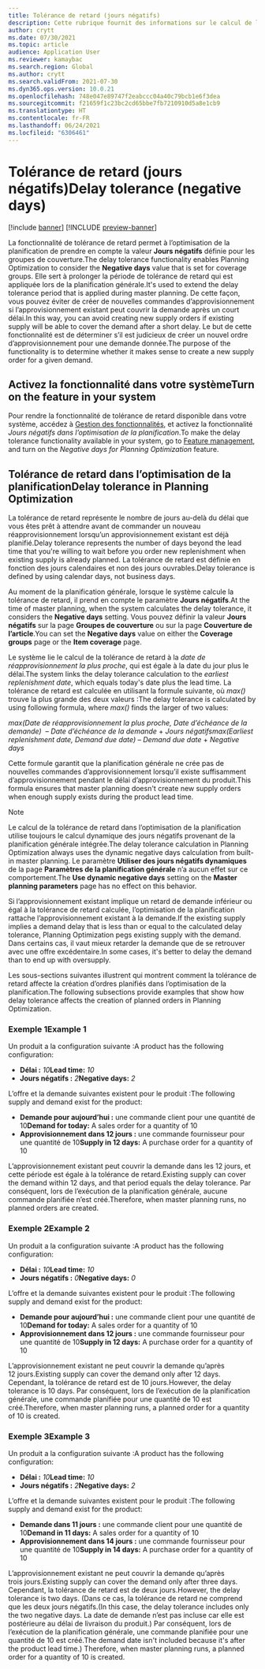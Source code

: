 ```yaml
---
title: Tolérance de retard (jours négatifs)
description: Cette rubrique fournit des informations sur le calcul de la tolérance de retard et son impact sur la création d’ordres planifiés dans l’optimisation de la planification.
author: crytt
ms.date: 07/30/2021
ms.topic: article
audience: Application User
ms.reviewer: kamaybac
ms.search.region: Global
ms.author: crytt
ms.search.validFrom: 2021-07-30
ms.dyn365.ops.version: 10.0.21
ms.openlocfilehash: 748e047e89747f2eabccc04a40c79bcb1e6f3dea
ms.sourcegitcommit: f21659f1c23bc2cd65bbe7fb7210910d5a8e1cb9
ms.translationtype: HT
ms.contentlocale: fr-FR
ms.lasthandoff: 06/24/2021
ms.locfileid: "6306461"
---
```

# <a name="delay-tolerance-negative-days"></a><span data-ttu-id="50374-103">Tolérance de retard (jours négatifs)</span><span class="sxs-lookup"><span data-stu-id="50374-103">Delay tolerance (negative days)</span></span>

[!include [banner](../../includes/banner.md)]
[!INCLUDE [preview-banner](../../includes/preview-banner.md)]

<span data-ttu-id="50374-104">La fonctionnalité de tolérance de retard permet à l’optimisation de la planification de prendre en compte la valeur **Jours négatifs** définie pour les groupes de couverture.</span><span class="sxs-lookup"><span data-stu-id="50374-104">The delay tolerance functionality enables Planning Optimization to consider the **Negative days** value that is set for coverage groups.</span></span> <span data-ttu-id="50374-105">Elle sert à prolonger la période de tolérance de retard qui est appliquée lors de la planification générale.</span><span class="sxs-lookup"><span data-stu-id="50374-105">It's used to extend the delay tolerance period that is applied during master planning.</span></span> <span data-ttu-id="50374-106">De cette façon, vous pouvez éviter de créer de nouvelles commandes d’approvisionnement si l’approvisionnement existant peut couvrir la demande après un court délai.</span><span class="sxs-lookup"><span data-stu-id="50374-106">In this way, you can avoid creating new supply orders if existing supply will be able to cover the demand after a short delay.</span></span> <span data-ttu-id="50374-107">Le but de cette fonctionnalité est de déterminer s’il est judicieux de créer un nouvel ordre d’approvisionnement pour une demande donnée.</span><span class="sxs-lookup"><span data-stu-id="50374-107">The purpose of the functionality is to determine whether it makes sense to create a new supply order for a given demand.</span></span>

## <a name="turn-on-the-feature-in-your-system"></a><span data-ttu-id="50374-108">Activez la fonctionnalité dans votre système</span><span class="sxs-lookup"><span data-stu-id="50374-108">Turn on the feature in your system</span></span>

<span data-ttu-id="50374-109">Pour rendre la fonctionnalité de tolérance de retard disponible dans votre système, accédez à [Gestion des fonctionnalités](../../../fin-ops-core/fin-ops/get-started/feature-management/feature-management-overview.md), et activez la fonctionnalité *Jours négatifs dans l’optimisation de la planification*.</span><span class="sxs-lookup"><span data-stu-id="50374-109">To make the delay tolerance functionality available in your system, go to [Feature management](../../../fin-ops-core/fin-ops/get-started/feature-management/feature-management-overview.md), and turn on the *Negative days for Planning Optimization* feature.</span></span>

## <a name="delay-tolerance-in-planning-optimization"></a><span data-ttu-id="50374-110">Tolérance de retard dans l’optimisation de la planification</span><span class="sxs-lookup"><span data-stu-id="50374-110">Delay tolerance in Planning Optimization</span></span>

<span data-ttu-id="50374-111">La tolérance de retard représente le nombre de jours au-delà du délai que vous êtes prêt à attendre avant de commander un nouveau réapprovisionnement lorsqu’un approvisionnement existant est déjà planifié.</span><span class="sxs-lookup"><span data-stu-id="50374-111">Delay tolerance represents the number of days beyond the lead time that you're willing to wait before you order new replenishment when existing supply is already planned.</span></span> <span data-ttu-id="50374-112">La tolérance de retard est définie en fonction des jours calendaires et non des jours ouvrables.</span><span class="sxs-lookup"><span data-stu-id="50374-112">Delay tolerance is defined by using calendar days, not business days.</span></span>

<span data-ttu-id="50374-113">Au moment de la planification générale, lorsque le système calcule la tolérance de retard, il prend en compte le paramètre **Jours négatifs**.</span><span class="sxs-lookup"><span data-stu-id="50374-113">At the time of master planning, when the system calculates the delay tolerance, it considers the **Negative days** setting.</span></span> <span data-ttu-id="50374-114">Vous pouvez définir la valeur **Jours négatifs** sur la page **Groupes de couverture** ou sur la page **Couverture de l’article**.</span><span class="sxs-lookup"><span data-stu-id="50374-114">You can set the **Negative days** value on either the **Coverage groups** page or the **Item coverage** page.</span></span>

<span data-ttu-id="50374-115">Le système lie le calcul de la tolérance de retard à la *date de réapprovisionnement la plus proche*, qui est égale à la date du jour plus le délai.</span><span class="sxs-lookup"><span data-stu-id="50374-115">The system links the delay tolerance calculation to the *earliest replenishment date*, which equals today's date plus the lead time.</span></span> <span data-ttu-id="50374-116">La tolérance de retard est calculée en utilisant la formule suivante, où *max()* trouve la plus grande des deux valeurs :</span><span class="sxs-lookup"><span data-stu-id="50374-116">The delay tolerance is calculated by using following formula, where *max()* finds the larger of two values:</span></span>

<span data-ttu-id="50374-117">*max(Date de réapprovisionnement la plus proche, Date d’échéance de la demande)*  – *Date d’échéance de la demande* + *Jours négatifs*</span><span class="sxs-lookup"><span data-stu-id="50374-117">*max(Earliest replenishment date, Demand due date)* – *Demand due date* + *Negative days*</span></span>

<span data-ttu-id="50374-118">Cette formule garantit que la planification générale ne crée pas de nouvelles commandes d’approvisionnement lorsqu’il existe suffisamment d’approvisionnement pendant le délai d’approvisionnement du produit.</span><span class="sxs-lookup"><span data-stu-id="50374-118">This formula ensures that master planning doesn't create new supply orders when enough supply exists during the product lead time.</span></span>

> [!NOTE]
> <span data-ttu-id="50374-119">Le calcul de la tolérance de retard dans l’optimisation de la planification utilise toujours le calcul dynamique des jours négatifs provenant de la planification générale intégrée.</span><span class="sxs-lookup"><span data-stu-id="50374-119">The delay tolerance calculation in Planning Optimization always uses the dynamic negative days calculation from built-in master planning.</span></span> <span data-ttu-id="50374-120">Le paramètre **Utiliser des jours négatifs dynamiques** de la page **Paramètres de la planification générale** n’a aucun effet sur ce comportement.</span><span class="sxs-lookup"><span data-stu-id="50374-120">The **Use dynamic negative days** setting on the **Master planning parameters** page has no effect on this behavior.</span></span>

<span data-ttu-id="50374-121">Si l’approvisionnement existant implique un retard de demande inférieur ou égal à la tolérance de retard calculée, l’optimisation de la planification rattache l’approvisionnement existant à la demande.</span><span class="sxs-lookup"><span data-stu-id="50374-121">If the existing supply implies a demand delay that is less than or equal to the calculated delay tolerance, Planning Optimization pegs existing supply with the demand.</span></span> <span data-ttu-id="50374-122">Dans certains cas, il vaut mieux retarder la demande que de se retrouver avec une offre excédentaire.</span><span class="sxs-lookup"><span data-stu-id="50374-122">In some cases, it's better to delay the demand than to end up with oversupply.</span></span>

<span data-ttu-id="50374-123">Les sous-sections suivantes illustrent qui montrent comment la tolérance de retard affecte la création d’ordres planifiés dans l’optimisation de la planification.</span><span class="sxs-lookup"><span data-stu-id="50374-123">The following subsections provide examples that show how delay tolerance affects the creation of planned orders in Planning Optimization.</span></span>

### <a name="example-1"></a><span data-ttu-id="50374-124">Exemple 1</span><span class="sxs-lookup"><span data-stu-id="50374-124">Example 1</span></span>

<span data-ttu-id="50374-125">Un produit a la configuration suivante :</span><span class="sxs-lookup"><span data-stu-id="50374-125">A product has the following configuration:</span></span>

- <span data-ttu-id="50374-126">**Délai :** *10*</span><span class="sxs-lookup"><span data-stu-id="50374-126">**Lead time:** *10*</span></span>
- <span data-ttu-id="50374-127">**Jours négatifs :** *2*</span><span class="sxs-lookup"><span data-stu-id="50374-127">**Negative days:** *2*</span></span>

<span data-ttu-id="50374-128">L’offre et la demande suivantes existent pour le produit :</span><span class="sxs-lookup"><span data-stu-id="50374-128">The following supply and demand exist for the product:</span></span>

- <span data-ttu-id="50374-129">**Demande pour aujourd’hui :** une commande client pour une quantité de 10</span><span class="sxs-lookup"><span data-stu-id="50374-129">**Demand for today:** A sales order for a quantity of 10</span></span>
- <span data-ttu-id="50374-130">**Approvisionnement dans 12 jours :** une commande fournisseur pour une quantité de 10</span><span class="sxs-lookup"><span data-stu-id="50374-130">**Supply in 12 days:** A purchase order for a quantity of 10</span></span>

<span data-ttu-id="50374-131">L’approvisionnement existant peut couvrir la demande dans les 12 jours, et cette période est égale à la tolérance de retard.</span><span class="sxs-lookup"><span data-stu-id="50374-131">Existing supply can cover the demand within 12 days, and that period equals the delay tolerance.</span></span> <span data-ttu-id="50374-132">Par conséquent, lors de l’exécution de la planification générale, aucune commande planifiée n’est créé.</span><span class="sxs-lookup"><span data-stu-id="50374-132">Therefore, when master planning runs, no planned orders are created.</span></span>

### <a name="example-2"></a><span data-ttu-id="50374-133">Exemple 2</span><span class="sxs-lookup"><span data-stu-id="50374-133">Example 2</span></span>

<span data-ttu-id="50374-134">Un produit a la configuration suivante :</span><span class="sxs-lookup"><span data-stu-id="50374-134">A product has the following configuration:</span></span>

- <span data-ttu-id="50374-135">**Délai :** *10*</span><span class="sxs-lookup"><span data-stu-id="50374-135">**Lead time:** *10*</span></span>
- <span data-ttu-id="50374-136">**Jours négatifs :** *0*</span><span class="sxs-lookup"><span data-stu-id="50374-136">**Negative days:** *0*</span></span>

<span data-ttu-id="50374-137">L’offre et la demande suivantes existent pour le produit :</span><span class="sxs-lookup"><span data-stu-id="50374-137">The following supply and demand exist for the product:</span></span>

- <span data-ttu-id="50374-138">**Demande pour aujourd’hui :** une commande client pour une quantité de 10</span><span class="sxs-lookup"><span data-stu-id="50374-138">**Demand for today:** A sales order for a quantity of 10</span></span>
- <span data-ttu-id="50374-139">**Approvisionnement dans 12 jours :** une commande fournisseur pour une quantité de 10</span><span class="sxs-lookup"><span data-stu-id="50374-139">**Supply in 12 days:** A purchase order for a quantity of 10</span></span>

<span data-ttu-id="50374-140">L’approvisionnement existant ne peut couvrir la demande qu’après 12 jours.</span><span class="sxs-lookup"><span data-stu-id="50374-140">Existing supply can cover the demand only after 12 days.</span></span> <span data-ttu-id="50374-141">Cependant, la tolérance de retard est de 10 jours.</span><span class="sxs-lookup"><span data-stu-id="50374-141">However, the delay tolerance is 10 days.</span></span> <span data-ttu-id="50374-142">Par conséquent, lors de l’exécution de la planification générale, une commande planifiée pour une quantité de 10 est créé.</span><span class="sxs-lookup"><span data-stu-id="50374-142">Therefore, when master planning runs, a planned order for a quantity of 10 is created.</span></span>

### <a name="example-3"></a><span data-ttu-id="50374-143">Exemple 3</span><span class="sxs-lookup"><span data-stu-id="50374-143">Example 3</span></span>

<span data-ttu-id="50374-144">Un produit a la configuration suivante :</span><span class="sxs-lookup"><span data-stu-id="50374-144">A product has the following configuration:</span></span>

- <span data-ttu-id="50374-145">**Délai :** *10*</span><span class="sxs-lookup"><span data-stu-id="50374-145">**Lead time:** *10*</span></span>
- <span data-ttu-id="50374-146">**Jours négatifs :** *2*</span><span class="sxs-lookup"><span data-stu-id="50374-146">**Negative days:** *2*</span></span>

<span data-ttu-id="50374-147">L’offre et la demande suivantes existent pour le produit :</span><span class="sxs-lookup"><span data-stu-id="50374-147">The following supply and demand exist for the product:</span></span>

- <span data-ttu-id="50374-148">**Demande dans 11 jours :** une commande client pour une quantité de 10</span><span class="sxs-lookup"><span data-stu-id="50374-148">**Demand in 11 days:** A sales order for a quantity of 10</span></span>
- <span data-ttu-id="50374-149">**Approvisionnement dans 14 jours :** une commande fournisseur pour une quantité de 10</span><span class="sxs-lookup"><span data-stu-id="50374-149">**Supply in 14 days:** A purchase order for a quantity of 10</span></span>

<span data-ttu-id="50374-150">L’approvisionnement existant ne peut couvrir la demande qu’après trois jours.</span><span class="sxs-lookup"><span data-stu-id="50374-150">Existing supply can cover the demand only after three days.</span></span> <span data-ttu-id="50374-151">Cependant, la tolérance de retard est de deux jours.</span><span class="sxs-lookup"><span data-stu-id="50374-151">However, the delay tolerance is two days.</span></span> <span data-ttu-id="50374-152">(Dans ce cas, la tolérance de retard ne comprend que les deux jours négatifs.</span><span class="sxs-lookup"><span data-stu-id="50374-152">(In this case, the delay tolerance includes only the two negative days.</span></span> <span data-ttu-id="50374-153">La date de demande n’est pas incluse car elle est postérieure au délai de livraison du produit.) Par conséquent, lors de l’exécution de la planification générale, une commande planifiée pour une quantité de 10 est créé.</span><span class="sxs-lookup"><span data-stu-id="50374-153">The demand date isn't included because it's after the product lead time.) Therefore, when master planning runs, a planned order for a quantity of 10 is created.</span></span>
